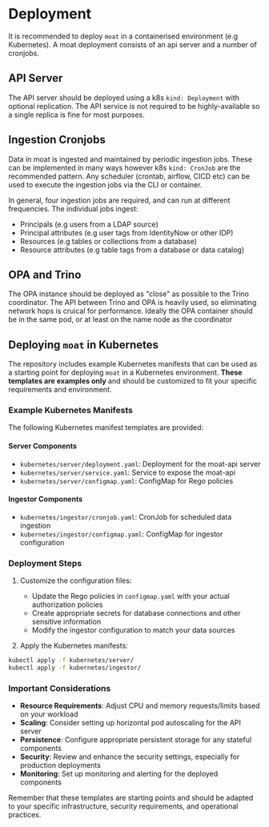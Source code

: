 # Deployment
It is recommended to deploy `moat` in a containerised environment (e.g Kubernetes). A moat deployment consists of
an api server and a number of cronjobs.

## API Server
The API server should be deployed using a k8s `kind: Deployment` with optional replication. The API service is not required to be
highly-available so a single replica is fine for most purposes.

## Ingestion Cronjobs
Data in moat is ingested and maintained by periodic ingestion jobs. These can be implemented in many ways however k8s `kind: CronJob`
are the recommended pattern. Any scheduler (crontab, airflow, CICD etc) can be used to execute the ingestion jobs via the CLI or container.

In general, four ingestion jobs are required, and can run at different frequencies. The individual jobs ingest:
* Principals (e.g users from a LDAP source)
* Principal attributes (e.g user tags from IdentityNow or other IDP)
* Resources (e.g tables or collections from a database)
* Resource attributes (e.g table tags from a database or data catalog)

## OPA and Trino
The OPA instance should be deployed as "close" as possible to the Trino coordinator. The API between Trino and OPA is heavily
used, so eliminating network hops is cruical for performance. Ideally the OPA container should be in the same pod, or at least
on the name node as the coordinator

## Deploying `moat` in Kubernetes

The repository includes example Kubernetes manifests that can be used as a starting point for deploying `moat` in a Kubernetes environment. 
**These templates are examples only** and should be customized to fit your specific requirements and environment.

### Example Kubernetes Manifests

The following Kubernetes manifest templates are provided:

#### Server Components
- `kubernetes/server/deployment.yaml`: Deployment for the moat-api server
- `kubernetes/server/service.yaml`: Service to expose the moat-api
- `kubernetes/server/configmap.yaml`: ConfigMap for Rego policies

#### Ingestor Components
- `kubernetes/ingestor/cronjob.yaml`: CronJob for scheduled data ingestion
- `kubernetes/ingestor/configmap.yaml`: ConfigMap for ingestor configuration

### Deployment Steps

1. Customize the configuration files:
   - Update the Rego policies in `configmap.yaml` with your actual authorization policies
   - Create appropriate secrets for database connections and other sensitive information
   - Modify the ingestor configuration to match your data sources

2. Apply the Kubernetes manifests:
```bash
kubectl apply -f kubernetes/server/
kubectl apply -f kubernetes/ingestor/
```

### Important Considerations

- **Resource Requirements**: Adjust CPU and memory requests/limits based on your workload
- **Scaling**: Consider setting up horizontal pod autoscaling for the API server
- **Persistence**: Configure appropriate persistent storage for any stateful components
- **Security**: Review and enhance the security settings, especially for production deployments
- **Monitoring**: Set up monitoring and alerting for the deployed components

Remember that these templates are starting points and should be adapted to your specific infrastructure, security requirements, and operational practices.
